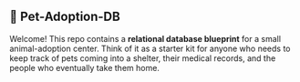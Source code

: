 ## 🐾 Pet-Adoption-DB
Welcome! This repo contains a **relational database blueprint** for a small animal-adoption center.
Think of it as a starter kit for anyone who needs to keep track of pets coming into a shelter, their medical records, and the people who eventually take them home.
